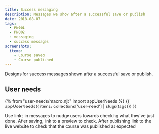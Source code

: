 ```yaml
---
title: Success messaging
description: Messages we show after a successful save or publish
date: 2018-08-07
tags:
  - PN001
  - PN002
  - messaging
  - success messages
screenshots:
  items:
    - Course saved
    - Course published
---
```


Designs for success messages shown after a successful save or publish.

## User needs

{% from "user-needs/macro.njk" import appUserNeeds %}
{{ appUserNeeds({ items: collections['user-need'] | slugs(tags)}) }}

Use links in messages to nudge users towards checking what they’ve just done. After saving, link to a preview to check. After publishing link to the live website to check that the course was published as expected.
